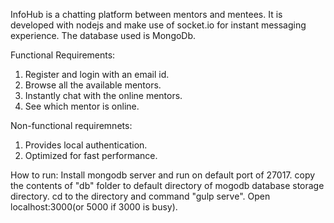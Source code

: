 InfoHub is a chatting platform between mentors and mentees.
It is developed with nodejs and make use of socket.io for instant messaging experience.
The database used is MongoDb.

Functional Requirements:
1. Register and login with an email id.
2. Browse all the available mentors.
3. Instantly chat with the online mentors.
4. See which mentor is online.

Non-functional requiremnets:
1. Provides local authentication.
2. Optimized for fast performance.


How to run:
Install mongodb server and run on default port of 27017.
copy the contents of "db" folder to default directory of mogodb database storage directory.
cd to the directory and command "gulp serve".
Open localhost:3000(or 5000 if 3000 is busy).
